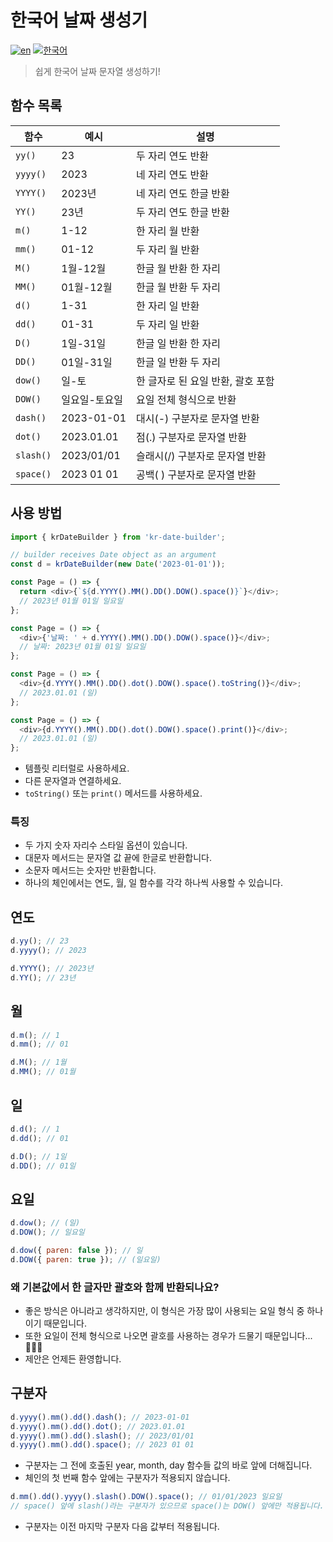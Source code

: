 # 한국어 날짜 생성기

[![en](https://img.shields.io/badge/lang-EN-red.svg)](https://github.com/brandonwie/kr-date-buillder/blob/main/README.md)
[![한국어](https://img.shields.io/badge/lang-한국어-green.svg)](https://github.com/brandonwie/kr-date-buillder/blob/main/README.ko-kr.md)

> 쉽게 한국어 날짜 문자열 생성하기!

## 함수 목록

| 함수      | 예시          | 설명                              |
| --------- | ------------- | --------------------------------- |
| `yy()`    | 23            | 두 자리 연도 반환                 |
| `yyyy()`  | 2023          | 네 자리 연도 반환                 |
| `YYYY()`  | 2023년        | 네 자리 연도 한글 반환            |
| `YY()`    | 23년          | 두 자리 연도 한글 반환            |
| `m()`     | 1-12          | 한 자리 월 반환                   |
| `mm()`    | 01-12         | 두 자리 월 반환                   |
| `M()`     | 1월-12월      | 한글 월 반환 한 자리              |
| `MM()`    | 01월-12월     | 한글 월 반환 두 자리              |
| `d()`     | 1-31          | 한 자리 일 반환                   |
| `dd()`    | 01-31         | 두 자리 일 반환                   |
| `D()`     | 1일-31일      | 한글 일 반환 한 자리              |
| `DD()`    | 01일-31일     | 한글 일 반환 두 자리              |
| `dow()`   | 일-토         | 한 글자로 된 요일 반환, 괄호 포함 |
| `DOW()`   | 일요일-토요일 | 요일 전체 형식으로 반환           |
| `dash()`  | 2023-01-01    | 대시(-) 구분자로 문자열 반환      |
| `dot()`   | 2023.01.01    | 점(.) 구분자로 문자열 반환        |
| `slash()` | 2023/01/01    | 슬래시(/) 구분자로 문자열 반환    |
| `space()` | 2023 01 01    | 공백( ) 구분자로 문자열 반환      |

## 사용 방법

```js
import { krDateBuilder } from 'kr-date-builder';

// builder receives Date object as an argument
const d = krDateBuilder(new Date('2023-01-01'));

const Page = () => {
  return <div>{`${d.YYYY().MM().DD().DOW().space()}`}</div>;
  // 2023년 01월 01일 일요일
};

const Page = () => {
  <div>{'날짜: ' + d.YYYY().MM().DD().DOW().space()}</div>;
  // 날짜: 2023년 01월 01일 일요일
};

const Page = () => {
  <div>{d.YYYY().MM().DD().dot().DOW().space().toString()}</div>;
  // 2023.01.01 (일)
};

const Page = () => {
  <div>{d.YYYY().MM().DD().dot().DOW().space().print()}</div>;
  // 2023.01.01 (일)
};
```

- 템플릿 리터럴로 사용하세요.
- 다른 문자열과 연결하세요.
- `toString()` 또는 `print()` 메서드를 사용하세요.

### 특징

- 두 가지 숫자 자리수 스타일 옵션이 있습니다.
- 대문자 메서드는 문자열 값 끝에 한글로 반환합니다.
- 소문자 메서드는 숫자만 반환합니다.
- 하나의 체인에서는 연도, 월, 일 함수를 각각 하나씩 사용할 수 있습니다.

## 연도

```js
d.yy(); // 23
d.yyyy(); // 2023
```

```js
d.YYYY(); // 2023년
d.YY(); // 23년
```

## 월

```js
d.m(); // 1
d.mm(); // 01
```

```js
d.M(); // 1월
d.MM(); // 01월
```

## 일

```js
d.d(); // 1
d.dd(); // 01
```

```js
d.D(); // 1일
d.DD(); // 01일
```

## 요일

```js
d.dow(); // (일)
d.DOW(); // 일요일
```

```js
d.dow({ paren: false }); // 일
d.DOW({ paren: true }); // (일요일)
```

### 왜 기본값에서 한 글자만 괄호와 함께 반환되나요?

- 좋은 방식은 아니라고 생각하지만, 이 형식은 가장 많이 사용되는 요일 형식 중 하나이기 때문입니다.
- 또한 요일이 전체 형식으로 나오면 괄호를 사용하는 경우가 드물기 때문입니다... 🤷🏻‍♂️
- 제안은 언제든 환영합니다.

## 구분자

```js
d.yyyy().mm().dd().dash(); // 2023-01-01
d.yyyy().mm().dd().dot(); // 2023.01.01
d.yyyy().mm().dd().slash(); // 2023/01/01
d.yyyy().mm().dd().space(); // 2023 01 01
```

- 구분자는 그 전에 호출된 year, month, day 함수들 값의 바로 앞에 더해집니다.
- 체인의 첫 번째 함수 앞에는 구분자가 적용되지 않습니다.

```js
d.mm().dd().yyyy().slash().DOW().space(); // 01/01/2023 일요일
// space() 앞에 slash()라는 구분자가 있으므로 space()는 DOW() 앞에만 적용됩니다.
```

- 구분자는 이전 마지막 구분자 다음 값부터 적용됩니다.
